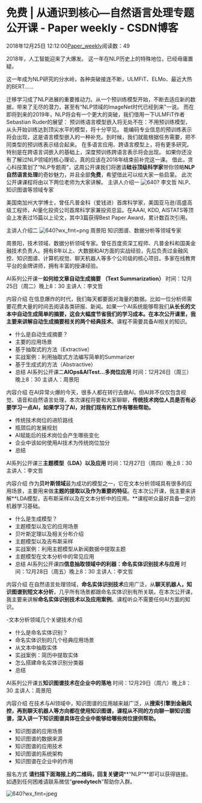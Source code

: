 
# 免费 | 从通识到核心—自然语言处理专题公开课 - Paper weekly - CSDN博客


2018年12月25日 12:12:00[Paper_weekly](https://me.csdn.net/c9Yv2cf9I06K2A9E)阅读数：49


2018年，人工智能迎来了大爆发。
这一年在NLP历史上的特殊地位，已经毋庸置疑。

这一年成为NLP研究的分水岭，各种突破接连不断，ULMFiT、ELMo、最近大热的BERT……

迁移学习成了NLP进展的重要推动力。从一个预训练模型开始，不断去适应新的数据，带来了无尽的潜力，甚至有“NLP领域的ImageNet时代已经到来”一说。
而在即将到来的2019年，NLP将会有一个更大的突破，我们借用一下ULMFiT作者Sebastian Ruder的展望：
预训练语言模型嵌入将无处不在：不用预训练模型，从头开始训练达到顶尖水平的模型，将十分罕见。
能编码专业信息的预训练表示将会出现，这是语言模型嵌入的一种补充。到时候，我们就能根据任务需要，把不同类型的预训练表示结合起来。
在多语言应用、跨语言模型上，将有更多研究。特别是在跨语言词嵌入的基础上，深度预训练跨语言表示将会出现。
如果你还没有了解过NLP领域的核心理论，真的应该在2018年结束前补完这一课。
借此，贪心科技策划了“NLP专题周”，这周公开课我们将邀请**硅谷顶级科学家**带你领略**NLP自然语言处理**的奇妙魅力，并且全部**免费**，希望借此可以给大家一些启蒙。
此次公开课课程将由以下两位老师为大家讲解。
主讲人介绍一
![640?](https://ss.csdn.net/p?https://mmbiz.qpic.cn/mmbiz_png/K6CcD1eo0ib8GqJtOL585F4t57lQYNEHGkOYIynJIn5XtXjpgSoppe0ETVbAHmuMjL3vdtAZXOCHVRQlEfdMqcw/640?)
李文哲
NLP、知识图谱等领域专家

美国南加州大学博士，曾任凡普金科（爱钱进）首席科学家，美国亚马逊/高盛高级工程师，AI量化投资公司首席科学家兼投资总监。在AAAI, KDD, AISTATS等顶会上发表过15篇以上论文，其中3篇获得Best Paper Award，累计数百次引用。

主讲人介绍二
![640?wx_fmt=png](https://ss.csdn.net/p?https://mmbiz.qpic.cn/mmbiz_png/K6CcD1eo0ib8RoDxWUwleTB8Awb4SfAtUAvzhBJia8eRo5GlEg5z04KQ7K7zAN4Zib01e72a9aKzMwEefib1T8qIVw/640?wx_fmt=png)
周景阳
知识图谱、数据分析等领域专家

周景阳，技术领域、数据分析领域专家。曾任百度资深工程师、凡普金科和国美金融技术负责人。拥有8年以上、大数据和AI方面的实战经验，先后负责过金融风控、知识图谱、计算机视觉、聊天机器人等多个公司级的核心项目。多家在线教育平台的金牌讲师，拥有丰富的授课经验。

AI系列公开课一**如何给文章自动生成摘要**
**（Text Summarization）**
时间：12月25日（周二）晚上8：30
主讲人：李文哲

内容介绍
在信息爆炸的时代，我们每天都要面对海量的数据。比如一位分析师需要花费大量的时间去阅读各类研报、新闻。如果一个AI系统能够帮我们**从长长的文本中自动生成简单的摘要，**这会大幅度节省我们的学习成本。在本次公开课里，我主要来讲解**自动生成摘要相关的两个经典技术**。课程不需要具备AI相关的知识。
- 什么是自动生成摘要？
- 主要的应用场景
- 基于抽取式的方法（Extractive）
- 实战案例：利用抽取式方法编写简单的Summarizer
- 基于生成式的方法（Abstractive）
- 总结
AI系列公开课二**AIOps&AITest...多岗位应用**
时间：12月26日（周三）晚上8：30
主讲人：周景阳

内容介绍
在AI异常火爆的今天，很多人都在转行去做AI，但AI并不仅仅包含视觉、语音和自然语言处理，本次课程将要和大家聊聊，**传统技术岗位人员是否有必要学习一点AI，如果学习了AI，对我们现有的工作有哪些帮助。**

- 传统技术岗位的进阶路线
- 瓶颈后的发展规划
- AI赋能后的技术岗位会产生哪些变化
- 企业中该如何使用AI技术为传统岗位加分
- 总结

AI系列公开课三**主题模型（LDA）以及应用**
时间：12月27日（周四）晚上8：30
主讲人：李文哲

内容介绍
作为**贝叶斯领域**最为成功的模型之一，它在文本分析领域具有很多的应用场景，主要用来做**主题的提取以及作为重要的特征**。在本次公开课，我主要来讲解**LDA模型，吉布斯采样以及在文本分析中的应用。**课程听众最好具备一定的机器学习基础。
- 什么是生成模型？
- 主题模型以及它的应用场景
- 贝叶斯定理以及相关分布介绍
- 主题模型以及吉布斯采样
- 实战案例：利用主题模型从新闻数据中提取主题
- 主题模型在文本分析中的常见应用
- 总结
AI系列公开课四**信息抽取领域中的利器：命名实体识别技术与应用**
时间：12月28日（周五）晚上8：30
主讲人：李文哲

内容介绍
在自然语言处理领域，**命名实体识别技术**应用广泛，从**聊天机器人，知识图谱到短文本分析**，几乎所有场景都跟命名实体识别有所关联。在本次公开课，我主要来讲解**命名实体识别技术以及应用案例**。课程听众不需要任何AI方面的知识。

-文本分析领域几个关键技术介绍
- 什么是命名实体识别？
- 命名实体识别的几个经典应用场景
- 从文本中抽取实体
- 实战案例：简历中提取实体
- 怎么搭建命名实体识别分类器
- 总结

AI系列公开课五**知识图谱技术在企业中的落地**
时间：12月29日（周六）晚上8：30
主讲人：周景阳

内容介绍
在技术与AI领域中，知识图谱的应用越来越广泛，从**搜索引擎到金融风控，再到聊天机器人等方向都在使用知识图谱，**课程从不同的方向聊一聊知识图谱，深入讲一下**知识图谱具体在企业中能够给哪些岗位提供帮助。**

- 知识图谱的应用场景
- 知识图谱的数据来源
- 知识图谱的应用技术
- 知识图谱的系统架构
- 知识图谱在企业中的作用

报名方式
**请扫描下面海报上的二****维码，回复****关键词****“NLP”**即可以获得链接。如遇到任何困难请联系微信“**greedytech**”帮助你入群。

![640?wx_fmt=jpeg](https://ss.csdn.net/p?https://mmbiz.qpic.cn/mmbiz_jpg/K6CcD1eo0ib8kAYQARoSqUHqu985WDO5arhU1nrlwPHf8qAT1r1eq7OffiafBU8aHc2EueHPto5RZdNpLzOJYK0g/640?wx_fmt=jpeg)



